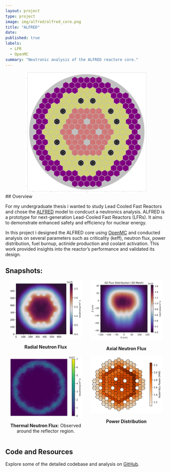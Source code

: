 ```yaml
---
layout: project
type: project
image: img/alfred/alfred_core.png
title: "ALFRED"
date:
published: true
labels:
  - LFR
  - OpenMC
summary: "Neutronic analysis of the ALFRED reactore core."
---
```


<div align="center">
  <img src="../img/alfred/alfred_core.png" width="75%">
</div>
## Overview

For my undergraduate thesis i wanted to study Lead Cooled Fast Reactors and chose the [ALFRED](https://www.sciencedirect.com/science/article/abs/pii/S0029549314004361) model to condcuct a neutronics analysis. ALFRED is a prototype for next-generation Lead-Cooled Fast Reactors (LFRs). It aims to demonstrate enhanced safety and efficiency for nuclear energy.

In this project i designed the ALFRED core using [OpenMC](https://docs.openmc.org/en/stable/) and conducted analysis on several parameters such as criticality (keff), neutron flux, power distribution, fuel burnup, actinide production and coolant activation. This work provided insights into the reactor’s performance and validated its design. 

## Snapshots:

<div style="display: flex; justify-content: space-around; flex-wrap: wrap;">
  <div style="text-align: center; width: 45%;">
    <img src="../img/alfred/alfred_rad_nflux.png" alt="Radial neutron flux distribution in ALFRED" width="100%">
    <p><strong>Radial Neutron Flux</strong></p>
  </div>
  <div style="text-align: center; width: 45%;">
    <img src="../img/alfred/alfred_ax_nflux.png" alt="Axial neutron flux distribution in ALFRED" width="100%">
    <p><strong>Axial Neutron Flux</strong></p>
  </div>
  <div style="text-align: center; width: 45%;">
    <img src="../img/alfred/alfred_th_nflux.png" alt="Thermal neutron flux in ALFRED" width="100%">
    <p><strong>Thermal Neutron Flux</strong>: Observed around the reflector region.</p>
  </div>
  <div style="text-align: center; width: 45%;">
    <img src="../img/alfred/alfred_power.png" alt="Power distribution in ALFRED" width="100%">
    <p><strong>Power Distribution</strong></p>
  </div>
</div>

## Code and Resources

Explore some of the detailed codebase and analysis on [GitHub](https://github.com/SShuddho/neutronics-alfred).
